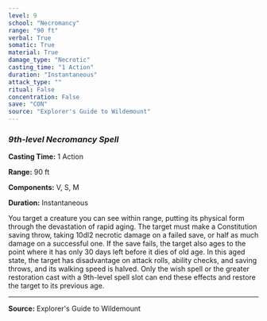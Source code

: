 ```yaml
---
level: 9
school: "Necromancy"
range: "90 ft"
verbal: True
somatic: True
material: True
damage_type: "Necrotic"
casting_time: "1 Action"
duration: "Instantaneous"
attack_type: ""
ritual: False
concentration: False
save: "CON"
source: "Explorer's Guide to Wildemount"
---
```


### *9th-level Necromancy Spell*

**Casting Time:** 1 Action

**Range:** 90 ft

**Components:** V, S, M

**Duration:** Instantaneous

You target a creature you can see within range, putting its physical form through the devastation of rapid aging. The target must make a Constitution saving throw, taking 10dl2 necrotic damage on a failed save, or half as much damage on a successful one. If the save fails, the target also ages to the point where it has only 30 days left before it dies of old age. In this aged state, the target has disadvantage on attack rolls, ability checks, and saving throws, and its walking speed is halved. Only the wish spell or the greater restoration cast with a 9th-level spell slot can end these effects and restore the target to its previous age.

---
**Source:** Explorer's Guide to Wildemount
